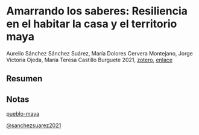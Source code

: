# Amarrando los saberes: Resiliencia en el habitar la casa y el territorio maya

Aurelio Sánchez Sánchez Suárez, María Dolores Cervera Montejano, Jorge Victoria Ojeda, María Teresa Castillo Burguete 2021, [zotero](zotero://select/items/@sanchezsuarez&al2021), [enlace](file:///home/sabhz/archivo/librero/sanchezsuarez&al2021.pdf,/Users/sabhz/Zotero/storage/WW53RFSR/books.html)

## Resumen

## Notas

[pueblo-maya](pueblo-maya.md)

[@sanchezsuarez2021](@sanchezsuarez2021.md)
